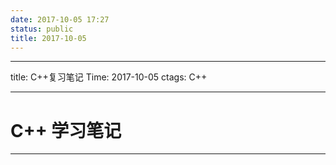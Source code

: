 ```yaml
---
date: 2017-10-05 17:27
status: public
title: 2017-10-05
---
```


---
title: C++复习笔记
Time: 2017-10-05
ctags: C++

---
# **C++ 学习笔记**

---


